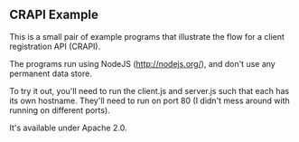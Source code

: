 CRAPI Example
-------------

This is a small pair of example programs that illustrate the flow for
a client registration API (CRAPI).

The programs run using NodeJS (http://nodejs.org/), and don't use any
permanent data store.

To try it out, you'll need to run the client.js and server.js such
that each has its own hostname. They'll need to run on port 80 (I
didn't mess around with running on different ports).

It's available under Apache 2.0.


